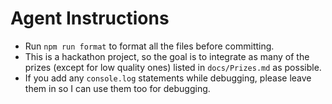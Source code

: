 # Agent Instructions

- Run `npm run format` to format all the files before committing.
- This is a hackathon project, so the goal is to integrate as many of the prizes (except for low quality ones) listed in `docs/Prizes.md` as possible.
- If you add any `console.log` statements while debugging, please leave them in so I can use them too for debugging.
